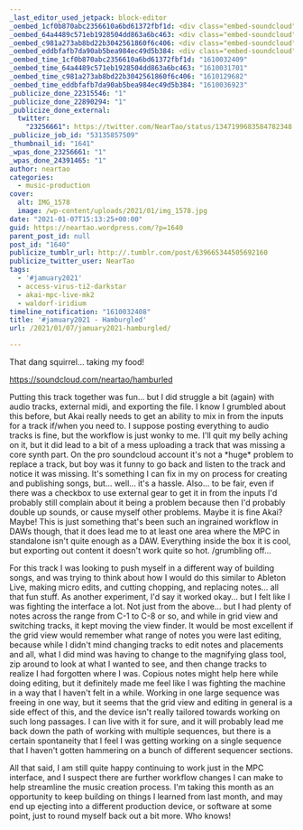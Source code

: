 ```yaml
---
_last_editor_used_jetpack: block-editor
_oembed_1cf0b870abc2356610a6bd61372fbf1d: <div class="embed-soundcloud"><iframe title="Hamburled by NearTao" width="584" height="400" scrolling="no" frameborder="no" src="https://w.soundcloud.com/player/?visual=true&url=https%3A%2F%2Fapi.soundcloud.com%2Ftracks%2F960965797&show_artwork=true&maxwidth=584&maxheight=876&dnt=1"></iframe></div>
_oembed_64a4489c571eb1928504dd863a6bc463: <div class="embed-soundcloud"><iframe title="Hamburled by NearTao" width="750" height="400" scrolling="no" frameborder="no" src="https://w.soundcloud.com/player/?visual=true&url=https%3A%2F%2Fapi.soundcloud.com%2Ftracks%2F960965797&show_artwork=true&maxwidth=750&maxheight=1000&dnt=1"></iframe></div>
_oembed_c981a273ab8bd22b3042561860f6c406: <div class="embed-soundcloud"><iframe title="My Time Here Is Done by NearTao" width="500" height="400" scrolling="no" frameborder="no" src="https://w.soundcloud.com/player/?visual=true&url=https%3A%2F%2Fapi.soundcloud.com%2Ftracks%2F961929730&show_artwork=true&maxwidth=500&maxheight=750&dnt=1"></iframe></div>
_oembed_eddbfafb7da90ab5bea984ec49d5b384: <div class="embed-soundcloud"><iframe title="Hamburled by NearTao" width="500" height="400" scrolling="no" frameborder="no" src="https://w.soundcloud.com/player/?visual=true&url=https%3A%2F%2Fapi.soundcloud.com%2Ftracks%2F960965797&show_artwork=true&maxwidth=500&maxheight=750&dnt=1"></iframe></div>
_oembed_time_1cf0b870abc2356610a6bd61372fbf1d: "1610032409"
_oembed_time_64a4489c571eb1928504dd863a6bc463: "1610031701"
_oembed_time_c981a273ab8bd22b3042561860f6c406: "1610129682"
_oembed_time_eddbfafb7da90ab5bea984ec49d5b384: "1610036923"
_publicize_done_22315546: "1"
_publicize_done_22890294: "1"
_publicize_done_external:
  twitter:
    "23256661": https://twitter.com/NearTao/status/1347199683584782348
_publicize_job_id: "53135857509"
_thumbnail_id: "1641"
_wpas_done_23256661: "1"
_wpas_done_24391465: "1"
author: neartao
categories:
  - music-production
cover:
  alt: IMG_1578
  image: /wp-content/uploads/2021/01/img_1578.jpg
date: "2021-01-07T15:13:25+00:00"
guid: https://neartao.wordpress.com/?p=1640
parent_post_id: null
post_id: "1640"
publicize_tumblr_url: http://.tumblr.com/post/639665344505692160
publicize_twitter_user: NearTao
tags:
  - '#jamuary2021'
  - access-virus-ti2-darkstar
  - akai-mpc-live-mk2
  - waldorf-iridium
timeline_notification: "1610032408"
title: '#jamuary2021 - Hamburgled'
url: /2021/01/07/jamuary2021-hamburgled/

---
```

That dang squirrel... taking my food!

https://soundcloud.com/neartao/hamburled

Putting this track together was fun... but I did struggle a bit (again) with audio tracks, external midi, and exporting the file. I know I grumbled about this before, but Akai really needs to get an ability to mix in from the inputs for a track if/when you need to. I suppose posting everything to audio tracks is fine, but the workflow is just wonky to me. I'll quit my belly aching on it, but it did lead to a bit of a mess uploading a track that was missing a core synth part. On the pro soundcloud account it's not a \*huge\* problem to replace a track, but boy was it funny to go back and listen to the track and notice it was missing. It's something I can fix in my on process for creating and publishing songs, but... well... it's a hassle. Also... to be fair, even if there was a checkbox to use external gear to get it in from the inputs I'd probably still complain about it being a problem because then I'd probably double up sounds, or cause myself other problems. Maybe it is fine Akai? Maybe! This is just something that's been such an ingrained workflow in DAWs though, that it does lead me to at least one area where the MPC in standalone isn't quite enough as a DAW. Everything inside the box it is cool, but exporting out content it doesn't work quite so hot. /grumbling off...

For this track I was looking to push myself in a different way of building songs, and was trying to think about how I would do this similar to Ableton Live, making micro edits, and cutting chopping, and replacing notes... all that fun stuff. As another experiment, I'd say it worked okay... but I felt like I was fighting the interface a lot. Not just from the above... but I had plenty of notes across the range from C-1 to C-8 or so, and while in grid view and switching tracks, it kept moving the view finder. It would be most excellent if the grid view would remember what range of notes you were last editing, because while I didn't mind changing tracks to edit notes and placements and all, what I did mind was having to change to the magnifying glass tool, zip around to look at what I wanted to see, and then change tracks to realize I had forgotten where I was. Copious notes might help here while doing editing, but it definitely made me feel like I was fighting the machine in a way that I haven't felt in a while. Working in one large sequence was freeing in one way, but it seems that the grid view and editing in general is a side effect of this, and the device isn't really tailored towards working on such long passages. I can live with it for sure, and it will probably lead me back down the path of working with multiple sequences, but there is a certain spontaneity that I feel I was getting working on a single sequence that I haven't gotten hammering on a bunch of different sequencer sections.

All that said, I am still quite happy continuing to work just in the MPC interface, and I suspect there are further workflow changes I can make to help streamline the music creation process. I'm taking this month as an opportunity to keep building on things I learned from last month, and may end up ejecting into a different production device, or software at some point, just to round myself back out a bit more. Who knows!
